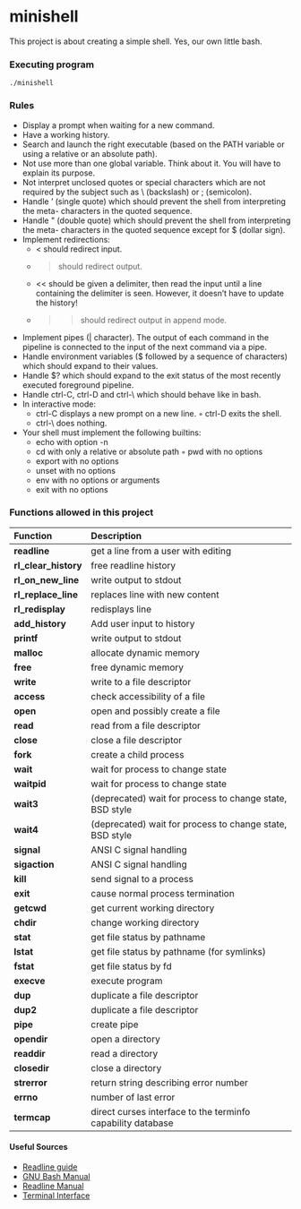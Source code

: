 # minishell
This project is about creating a simple shell. Yes, our own little bash.

### Executing program

```
./minishell
```
### Rules
- Display a prompt when waiting for a new command.
- Have a working history.
- Search and launch the right executable (based on the PATH variable or using a relative or an absolute path).
- Not use more than one global variable. Think about it. You will have to explain its purpose.
- Not interpret unclosed quotes or special characters which are not required by the subject such as \ (backslash) or ; (semicolon).
- Handle ’ (single quote) which should prevent the shell from interpreting the meta- characters in the quoted sequence.
- Handle " (double quote) which should prevent the shell from interpreting the meta- characters in the quoted sequence except for $ (dollar sign).
- Implement redirections:
  - < should redirect input.
  - > should redirect output.
  - << should be given a delimiter, then read the input until a line containing the delimiter is seen. However, it doesn’t have to update the history!
  - >> should redirect output in append mode.
- Implement pipes (| character). The output of each command in the pipeline is
connected to the input of the next command via a pipe.
- Handle environment variables ($ followed by a sequence of characters) which should expand to their values.
- Handle $? which should expand to the exit status of the most recently executed foreground pipeline.
- Handle ctrl-C, ctrl-D and ctrl-\ which should behave like in bash.
- In interactive mode:
  - ctrl-C displays a new prompt on a new line. ◦ ctrl-D exits the shell.
  - ctrl-\ does nothing.
- Your shell must implement the following builtins:
  - echo with option -n
  - cd with only a relative or absolute path ◦ pwd with no options
  - export with no options
  - unset with no options
  - env with no options or arguments
  - exit with no options
 
### Functions allowed in this project

| Function		| Description
| :--			| :--
| **readline**	| get a line from a user with editing
| **rl_clear_history**	| free readline history
| **rl_on_new_line**	| write output to stdout
| **rl_replace_line**	| replaces line with new content
| **rl_redisplay**	| redisplays line
| **add_history**	| Add user input to history
| **printf**	| write output to stdout
| **malloc**	| allocate dynamic memory
| **free**		| free dynamic memory
| **write**		| write to a file descriptor
| **access**		| check accessibility of a file
| **open**		| open and possibly create a file
| **read**		| read from a file descriptor
| **close**		| close a file descriptor
| **fork**		| create a child process
| **wait**		| wait for process to change state
| **waitpid**	| wait for process to change state
| **wait3**		| (deprecated) wait for process to change state, BSD style
| **wait4**		| (deprecated) wait for process to change state, BSD style
| **signal**	| ANSI C signal handling
| **sigaction**	| ANSI C signal handling
| **kill**		| send signal to a process
| **exit**		| cause normal process termination
| **getcwd**	| get current working directory
| **chdir**		| change working directory
| **stat**		| get file status by pathname
| **lstat**		| get file status by pathname (for symlinks)
| **fstat**		| get file status by fd
| **execve**	| execute program
| **dup**	    | duplicate a file descriptor
| **dup2**		| duplicate a file descriptor
| **pipe**		| create pipe
| **opendir**	| open a directory
| **readdir**	| read a directory
| **closedir**	| close a directory
| **strerror**	| return string describing error number
| **errno**		| number of last error
| **termcap**	| direct curses interface to the terminfo capability database

#### Useful Sources
- [Readline guide](https://web.mit.edu/gnu/doc/html/rlman_2.html)
- [GNU Bash Manual](https://www.gnu.org/savannah-checkouts/gnu/bash/manual)
- [Readline Manual](https://man7.org/linux/man-pages/man3/readline.3.html)
- [Terminal Interface](https://www.gnu.org/software/libc/manual/html_node/Low_002dLevel-Terminal-Interface.html)
